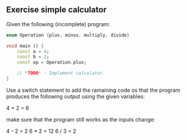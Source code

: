  ## Exercise simple calculator

Given the following (incomplete) program:

```dart
enum Operation {plus, minus, multiply, divide}

void main () { 
    const a = 4; 
    const b = 2;
    const op = Operation.plus;

    // *TODO* : Implement calculator.
}
```

Use a switch statement to add the ramaining code os that the program produces the following output using the given variables:

4 + 2 = 6

make sure that the program still works as the inputs change:

4 - 2 = 2
6 * 2 = 12
6 / 3 = 2